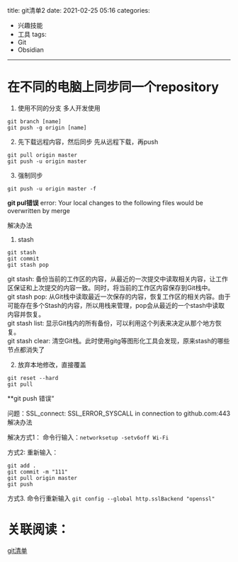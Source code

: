 title: git清单2
date: 2021-02-25 05:16
categories:
- 兴趣技能
- 工具
tags:
- Git
- Obsidian
---

# 在不同的电脑上同步同一个repository
1. 使用不同的分支
多人开发使用
```
git branch [name]
git push -g origin [name]
```


2. 先下载远程内容，然后同步
先从远程下载，再push
```
git pull origin master
git push -u origin master
```

3. 强制同步
```
git push -u origin master -f
```

<!---more--->
 **git pul错误**
 error: Your local changes to the following files would be overwritten by merge
 
 解决办法

1. stash
```
git stash
git commit 
git stash pop
```

git stash: 备份当前的工作区的内容，从最近的一次提交中读取相关内容，让工作区保证和上次提交的内容一致。同时，将当前的工作区内容保存到Git栈中。  
git stash pop: 从Git栈中读取最近一次保存的内容，恢复工作区的相关内容。由于可能存在多个Stash的内容，所以用栈来管理，pop会从最近的一个stash中读取内容并恢复。  
git stash list: 显示Git栈内的所有备份，可以利用这个列表来决定从那个地方恢复。  
git stash clear: 清空Git栈。此时使用gitg等图形化工具会发现，原来stash的哪些节点都消失了

2. 放弃本地修改，直接覆盖
```
git reset --hard
git pull
```

**git push 错误“

问题：SSL\_connect: SSL\_ERROR\_SYSCALL in connection to github.com:443解决办法


解决方式1：
命令行输入：`networksetup -setv6off Wi-Fi`

方式2: 重新输入：
```
git add .
git commit -m "111"
git pull origin master
git push
```

方式3. 命令行重新输入
`git config --global http.sslBackend "openssl" `

# 关联阅读：
[git清单](https://liheyuting.github.io/2018/09/28/2018/180928git%E6%B8%85%E5%8D%95/)